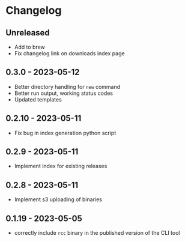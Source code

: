 # Changelog

## Unreleased

- Add to brew
- Fix changelog link on downloads index page

## 0.3.0 - 2023-05-12

- Better directory handling for `new` command
- Better run output, working status codes
- Updated templates

## 0.2.10 - 2023-05-11

- Fix bug in index generation python script

## 0.2.9 - 2023-05-11

- Implement index for existing releases

## 0.2.8 - 2023-05-11

- Implement s3 uploading of binaries

## 0.1.19 - 2023-05-05

- correctly include `rcc` binary in the published version of the CLI tool
